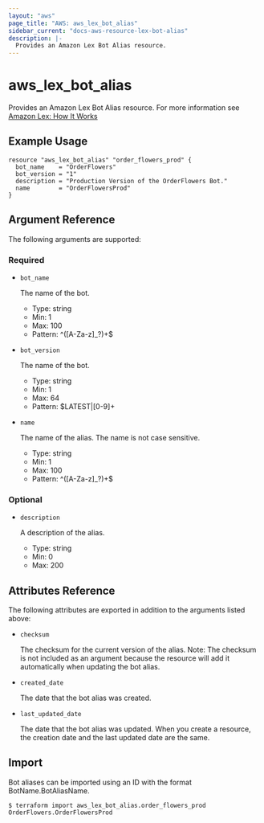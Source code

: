 ```yaml
---
layout: "aws"
page_title: "AWS: aws_lex_bot_alias"
sidebar_current: "docs-aws-resource-lex-bot-alias"
description: |-
  Provides an Amazon Lex Bot Alias resource.
---
```


# aws_lex_bot_alias

Provides an Amazon Lex Bot Alias resource. For more information see
[Amazon Lex: How It Works](https://docs.aws.amazon.com/lex/latest/dg/how-it-works.html)

## Example Usage

```hcl
resource "aws_lex_bot_alias" "order_flowers_prod" {
  bot_name    = "OrderFlowers"
  bot_version = "1"
  description = "Production Version of the OrderFlowers Bot."
  name        = "OrderFlowersProd"
}
```

## Argument Reference

The following arguments are supported:

### Required

* `bot_name`

	The name of the bot.

	* Type: string
	* Min: 1
	* Max: 100
	* Pattern: ^([A-Za-z]_?)+$

* `bot_version`

	The name of the bot.

	* Type: string
	* Min: 1
	* Max: 64
	* Pattern: \$LATEST|[0-9]+

* `name`

	The name of the alias. The name is not case sensitive.

	* Type: string
	* Min: 1
	* Max: 100
	* Pattern: ^([A-Za-z]_?)+$

### Optional

* `description`

	A description of the alias.

	* Type: string
	* Min: 0
	* Max: 200

## Attributes Reference

The following attributes are exported in addition to the arguments listed above:

* `checksum`

	The checksum for the current version of the alias. Note: The checksum is not included as an
	argument because the resource will add it automatically when updating the bot alias.

* `created_date`

	The date that the bot alias was created.

* `last_updated_date`

	The date that the bot alias was updated. When you create a resource, the creation date and the
	last updated date are the same.

## Import

Bot aliases can be imported using an ID with the format BotName.BotAliasName.

```
$ terraform import aws_lex_bot_alias.order_flowers_prod OrderFlowers.OrderFlowersProd
```
